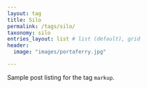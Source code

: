 ```yaml
---
layout: tag
title: Silo
permalink: /tags/silo/
taxonomy: silo
entries_layout: list # list (default), grid
header:
  image: "images/portaferry.jpg"

---
```


Sample post listing for the tag `markup`.
